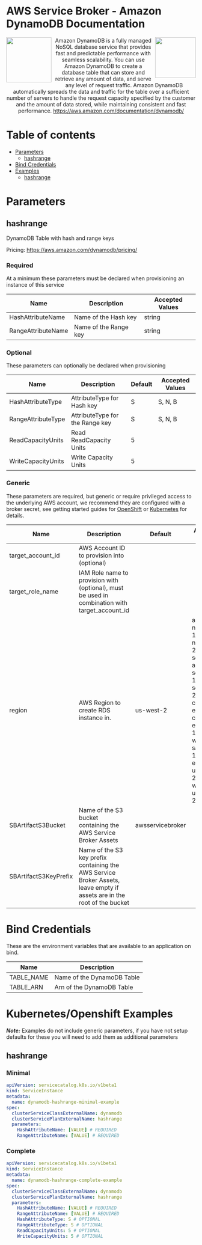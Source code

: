 # AWS Service Broker - Amazon DynamoDB Documentation

<img  align="left" src="https://s3.amazonaws.com/awsservicebroker/icons/aws-service-broker.png" width="120"><img align="right" src="https://s3.amazonaws.com/thp-aws-icons-dev/Database_AmazonDynamoDB_LARGE.png" width="108"> <p align="center">Amazon DynamoDB is a fully managed NoSQL database service that provides fast and predictable performance with seamless scalability. You can use Amazon DynamoDB to create a database table that can store and retrieve any amount of data, and serve any level of request traffic. Amazon DynamoDB automatically spreads the data and traffic for the table over a sufficient number of servers to handle the request capacity specified by the customer and the amount of data stored, while maintaining consistent and fast performance.
https://aws.amazon.com/documentation/dynamodb/</p>

Table of contents
=================

* [Parameters](#parameters)
  * [hashrange](#param-hashrange)
* [Bind Credentials](#bind-credentials)
* [Examples](#kubernetes-openshift-examples)
  * [hashrange](#example-hashrange)

<a id="parameters" />

# Parameters

<a id="param-hashrange" />

## hashrange

DynamoDB Table with hash and range keys

Pricing: https://aws.amazon.com/dynamodb/pricing/

### Required

At a minimum these parameters must be declared when provisioning an instance of this service

Name           | Description     | Accepted Values
-------------- | --------------- | ---------------
HashAttributeName|Name of the Hash key|string
RangeAttributeName|Name of the Range key|string

### Optional

These parameters can optionally be declared when provisioning

Name           | Description     | Default         | Accepted Values
-------------- | --------------- | --------------- | ---------------
HashAttributeType|AttributeType for  Hash key|S|S, N, B
RangeAttributeType|AttributeType for the  Range key|S|S, N, B
ReadCapacityUnits|Read ReadCapacity Units|5|
WriteCapacityUnits|Write Capacity Units|5|

### Generic

These parameters are required, but generic or require privileged access to the underlying AWS account, we recommend they are
configured with a broker secret, see getting started guides for [OpenShift](/docs/getting-started-openshift.md) or
[Kubernetes](/docs/getting-started-k8s.md) for details.

Name           | Description     | Default         | Accepted Values
-------------- | --------------- | --------------- | ---------------
target_account_id|AWS Account ID to provision into (optional)||
target_role_name|IAM Role name to provision with (optional), must be used in combination with target_account_id||
region|AWS Region to create RDS instance in.|us-west-2|ap-northeast-1, ap-northeast-2, ap-south-1, ap-southeast-1, ap-southeast-2, ca-central-1, eu-central-1, eu-west-1, eu-west-2, sa-east-1, us-east-1, us-east-2, us-west-1, us-west-2
SBArtifactS3Bucket|Name of the S3 bucket containing the AWS Service Broker Assets|awsservicebroker|
SBArtifactS3KeyPrefix|Name of the S3 key prefix containing the AWS Service Broker Assets, leave empty if assets are in the root of the bucket||

<a id="bind-credentials" />

# Bind Credentials

These are the environment variables that are available to an application on bind.

Name           | Description
-------------- | ---------------
TABLE_NAME|Name of the DynamoDB Table
TABLE_ARN|Arn of the DynamoDB Table

<a id="kubernetes-openshift-examples" />

# Kubernetes/Openshift Examples

***Note:*** Examples do not include generic parameters, if you have not setup defaults for these you will need to add
them as additional parameters

<a id="example-hashrange" />

## hashrange

### Minimal
```yaml
apiVersion: servicecatalog.k8s.io/v1beta1
kind: ServiceInstance
metadata:
  name: dynamodb-hashrange-minimal-example
spec:
  clusterServiceClassExternalName: dynamodb
  clusterServicePlanExternalName: hashrange
  parameters:
    HashAttributeName: [VALUE] # REQUIRED
    RangeAttributeName: [VALUE] # REQUIRED
```

### Complete
```yaml
apiVersion: servicecatalog.k8s.io/v1beta1
kind: ServiceInstance
metadata:
  name: dynamodb-hashrange-complete-example
spec:
  clusterServiceClassExternalName: dynamodb
  clusterServicePlanExternalName: hashrange
  parameters:
    HashAttributeName: [VALUE] # REQUIRED
    RangeAttributeName: [VALUE] # REQUIRED
    HashAttributeType: S # OPTIONAL
    RangeAttributeType: S # OPTIONAL
    ReadCapacityUnits: 5 # OPTIONAL
    WriteCapacityUnits: 5 # OPTIONAL
```

